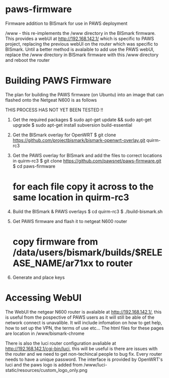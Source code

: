 paws-firmware
=============

Firmware addition to BISmark for use in PAWS deployment

/www - this re-implements the /www directory in the BISmark firmware. This provides a webUI at http://192.168.142.1/ which is specific to PAWS project, replacing the previous webUI on the router which was specific to BISmark. Until a better method is avalaible to add use the PAWS webUI, replace the /www directory in BISmark firmware with this /www directory and reboot the router 

Building PAWS Firmware
======================

The plan for building the PAWS firmware (on Ubuntu) into an image that can flashed onto the Netgeat N600 is as follows

THIS PROCESS HAS NOT YET BEEN TESTED !!

1) Get the required packages
	$ sudo apt-get update && sudo apt-get upgrade
	$ sudo apt-get install subversion build-essential

2) Get the BISmark overlay for OpenWRT
	$ git clone https://github.com/projectbismark/bismark-openwrt-overlay.git quirm-rc3

3) Get the PAWS overlay for BISmark and add the files to correct locations in quirm-rc3
	$ git clone https://github.com/pawsnet/paws-firmware.git
	$ cd paws-firmware
	# for each file copy it across to the same location in quirm-rc3

4) Build the BISmark & PAWS overlays
	$ cd quirm-rc3 
	$ ./build-bismark.sh

5) Get PAWS firmware and flash it to netgeat N600 router
	# copy firmware from /data/users/bismark/builds/$RELEASE_NAME/ar71xx to router

6) Generate and place keys

Accessing WebUI
===============

The WebUI the netgear N600 router is avalaible at http://192.168.142.1/, this is useful from the pospective of PAWS users as it will still be able of the network connect is unavalible. It will include infomation on how to get help, how to set up the VPN, the terms of use etc... The html files for these pages are location in /www/bismark-chrome

There is also the luci router configuration avaliable at http://192.168.142.1/cgi-bin/luci, this will be useful is there are issues with the router and we need to get non-techincal people to bug fix. Every router needs to have a unique password. The interface is provided by OpenWRT's luci and the paws logo is added from /www/luci-static/resources/custom_logo_only.png
